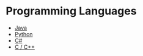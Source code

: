 # Programming Languages

- [Java](java.md)
- [Python](python.md)
- [C#](c-sharp.md)
- [C / C++](c-c-plus-plus.md)